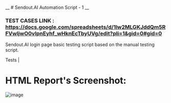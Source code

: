 __ # Sendout.AI Automation Script - 1 __
### TEST CASES LINK : https://docs.google.com/spreadsheets/d/1lw2MLGKJddQm5RFVwIjwO0vIpnEyhf_wHknEcTbyUVg/edit?pli=1&gid=0#gid=0

Sendout.AI login page basic testing script based on the manual testing script.

Tests |

# HTML Report's Screenshot: 
![image](https://github.com/user-attachments/assets/8b833304-0691-4935-9968-4deacba204bd)
